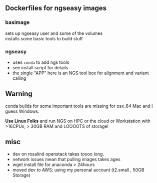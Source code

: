 ## Dockerfiles for ngseasy images


### basimage
sets up ngseasy user and some of the volumes  
installs some basic tools to build stuff  

### ngseasy
- uses `conda` to add ngs tools    
- see install script for details  
- the single "APP" here is an NGS tool box for alignment and variant calling 

## Warning
conda builds for some important tools are missing for osx_64 Mac and I guess Windows. 

**Use Linux Folks** and run NGS on HPC or the cloud or Workstation with >16CPUs, > 30GB RAM and LOOOOTS of storage!

## misc

- dev on rosalind openstack takes toooo long.
- network issues mean that pulling images takes ages
- wget install file for anaconda > 24hours
- moved dev to AWS; using my personal account (t2.small , 50GB Storage)
